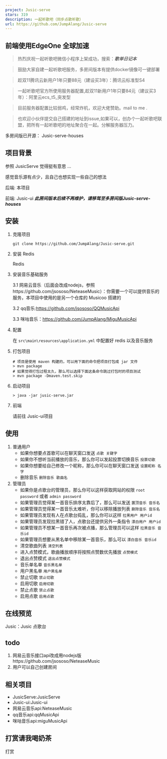 ```yaml
---
project: Jusic-serve
stars: 319
description: 一起听歌吧（同步点歌听歌）
url: https://github.com/JumpAlang/Jusic-serve
---
```


前端使用EdgeOne 全球加速
----------------

> 热烈庆祝一起听歌吧微信小程序上架成功，搜索：_**歌单日记本**_

> 鼓励大家自建一起听歌吧服务，多房间版本有提供docker镜像可一键部署

> 趁双11腾讯云新用户1年只要88元（建设买3年）：腾讯云标准型S4

> 一起听歌吧官方所使用服务器配置,趁双11新用户1年只要84元（建议买3年）：阿里云ecs\_t5\_突发型

> 目前服务器配置比较弱鸡，经常炸机，欢迎大佬赞助。mail to me .

> 也欢迎小伙伴提交自己搭建的地址到issue,如果可以，创办个一起听歌吧联盟，把所有一起听歌吧的地址聚合在一起。分解服务器压力。

多房间版已开源： Jusic-serve-houses

项目背景
----

参照 JusicServe 觉得挺有意思 ...

感觉音乐源有点少，且自己也想实现一些自己的想法

后端: 本项目

前端: Jusic-ui _**此房间版本后续不再维护，请移驾至多房间版Jusic-serve-houses**_

安装
--

1.  克隆项目
    
    ```
    git clone https://github.com/JumpAlang/Jusic-serve.git
    ```
    
2.  安装 Redis
    
    Redis
    
3.  安装音乐基础服务
    
    3.1 网易云音乐（后面会改成nodejs，参照https://github.com/jsososo/NeteaseMusic）：你需要一个可以提供音乐的服务，本项目中使用的是另一个仓库的 Musicoo 搭建的
    
    3.2 qq音乐:https://github.com/jsososo/QQMusicApi
    
    3.3 咪咕音乐：https://github.com/JumpAlang/MiguMusicApi
    
4.  配置
    
    在 `src\main\resources\application.yml` 中配置好 redis 以及音乐服务
    
5.  打包项目
    
    ```
    # 项目是使用 maven 构建的，可以用下面的命令把项目打包成 jar 文件
    > mvn package
    # 如果觉得打包过程太久，那么可以选择下面这条命令跳过打包时的项目测试
    > mvn package -Dmaven.test.skip
    ```
    
6.  启动项目
    
    ```
    > java -jar jusic-serve.jar
    ```
    
7.  前端
    
    请前往 Jusic-ui项目
    

使用
--

1.  普通用户
    -   如果你想要点首歌可以在聊天窗口发送 `点歌 关键字`
    -   如果你不想听当前播放的音乐，那么你可以发起投票切换音乐 `投票切歌`
    -   如果你想要给自己修改一个昵称，那么你可以在聊天窗口发送 `设置昵称 名字`
    -   删除音乐 `删除音乐 歌曲名`
2.  管理员
    -   如果你是点歌台的管理员，那么你可以这样获取网站的权限 `root password` 或者 `admin password`
    -   如果管理员觉得某一首音乐排序太靠后了，那么可以发送 `置顶音乐 音乐名`
    -   如果管理员觉得某一首音乐太难听，你可以移除播放列表 `删除音乐 音乐名`
    -   如果管理员发现有人在点歌台捣乱，那么你可以这样 `拉黑用户 用户id`
    -   如果管理员发现拉黑错了人，点歌台还提供另外一条指令 `漂白用户 用户id`
    -   如果管理员不想某一首音乐再次被点播，那么管理员可以这样 `拉黑音乐 音乐id`
    -   如果管理员想要从黑名单中移除某一首音乐，那么可以 `漂白音乐 音乐id`
    -   清空歌曲列表 `清空列表`
    -   进入点赞模式，歌曲播放顺序将按照点赞数优先播放 `点赞模式`
    -   退出点赞模式 `退出点赞模式`
    -   音乐单名单 `音乐黑名单`
    -   用户黑名单 `用户黑名单`
    -   禁止切歌 `禁止切歌`
    -   启用切歌 `启用切歌`
    -   禁止点歌 `禁止点歌`
    -   启用点歌 `启用点歌`

在线预览
----

Jusic：Jusic 点歌台

todo
----

1.  网易云音乐接口api改成用nodejs版https://github.com/jsososo/NeteaseMusic
2.  用户可以自己创建房间

相关项目
----

-   JusicServe:JusicServe
-   Jusic-ui:Jusic-ui
-   网易云音乐api:NeteaseMusic
-   qq音乐api:qqMusicApi
-   咪咕音乐api:miguMusicApi

打赏请我喝奶茶
-------

打赏
